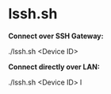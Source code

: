 # lssh.sh

__Connect over SSH Gateway:__

./lssh.sh \<Device ID\>

__Connect directly over LAN:__

./lssh.sh \<Device ID\> l
